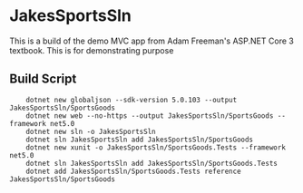 # JakesSportsSln
This is a build of the demo MVC app from Adam Freeman's ASP.NET Core 3 textbook. This is for demonstrating purpose

## Build Script

        dotnet new globaljson --sdk-version 5.0.103 --output JakesSportsSln/SportsGoods
        dotnet new web --no-https --output JakesSportsSln/SportsGoods --framework net5.0
        dotnet new sln -o JakesSportsSln
        dotnet sln JakesSportsSln add JakesSportsSln/SportsGoods
        dotnet new xunit -o JakesSportsSln/SportsGoods.Tests --framework net5.0
        dotnet sln JakesSportsSln add JakesSportsSln/SportsGoods.Tests 
        dotnet add JakesSportsSln/SportsGoods.Tests reference JakesSportsSln/SportsGoods 

